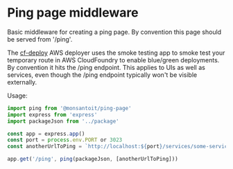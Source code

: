 # Ping page middleware

Basic middleware for creating a ping page.  By convention this page should be served from '/ping'.

The [cf-deploy](https://github.platforms.engineering/cloud-foundry/cf-deploy) AWS deployer uses the smoke testing app to 
smoke test your temporary route in AWS CloudFoundry to enable blue/green deployments.  By convention it hits the /ping endpoint.  This applies to UIs as well as services, even though the /ping endpoint typically won't be visible externally.

Usage:

``` javascript
import ping from '@monsantoit/ping-page'
import express from 'express'
import packageJson from '../package'

const app = express.app()
const port = process.env.PORT or 3023
const anotherUrlToPing = `http://localhost:${port}/services/some-service`

app.get('/ping', ping(packageJson, [anotherUrlToPing]))
```
